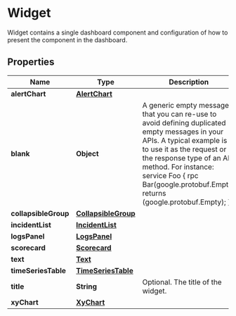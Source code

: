 

# Widget

Widget contains a single dashboard component and configuration of how to present the component in the dashboard.

## Properties

| Name | Type | Description | Notes |
|------------ | ------------- | ------------- | -------------|
|**alertChart** | [**AlertChart**](AlertChart.md) |  |  [optional] |
|**blank** | **Object** | A generic empty message that you can re-use to avoid defining duplicated empty messages in your APIs. A typical example is to use it as the request or the response type of an API method. For instance: service Foo { rpc Bar(google.protobuf.Empty) returns (google.protobuf.Empty); }  |  [optional] |
|**collapsibleGroup** | [**CollapsibleGroup**](CollapsibleGroup.md) |  |  [optional] |
|**incidentList** | [**IncidentList**](IncidentList.md) |  |  [optional] |
|**logsPanel** | [**LogsPanel**](LogsPanel.md) |  |  [optional] |
|**scorecard** | [**Scorecard**](Scorecard.md) |  |  [optional] |
|**text** | [**Text**](Text.md) |  |  [optional] |
|**timeSeriesTable** | [**TimeSeriesTable**](TimeSeriesTable.md) |  |  [optional] |
|**title** | **String** | Optional. The title of the widget. |  [optional] |
|**xyChart** | [**XyChart**](XyChart.md) |  |  [optional] |



